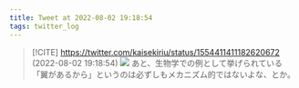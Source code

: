 ```yaml
---
title: Tweet at 2022-08-02 19:18:54
tags: twitter_log
---
```


> [!CITE] https://twitter.com/kaisekiriu/status/1554411411182620672 (2022-08-02 19:18:54)
> ![](https://twitter.com/kaisekiriu/status/1554411411182620672)
> あと、生物学での例として挙げられている「翼があるから」というのは必ずしもメカニズム的ではないよな、とか。
